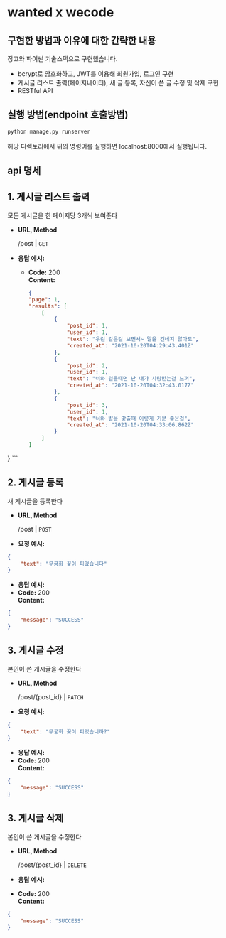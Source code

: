 # wanted x wecode

## 구현한 방법과 이유에 대한 간략한 내용

장고와 파이썬 기술스택으로 구현했습니다.
- bcrypt로 암호화하고, JWT를 이용해 회원가입, 로그인 구현
- 게시글 리스트 출력(페이지네이터), 새 글 등록, 자신이 쓴 글 수정 및 삭제 구현 
- RESTful API
## 실행 방법(endpoint 호출방법)

```python
python manage.py runserver
```
해당 디렉토리에서 위의 명령어를 실행하면 localhost:8000에서 실행됩니다. 
## api 명세

**1. 게시글 리스트 출력**
----
 모든 게시글을 한 페이지당 3개씩 보여준다

* **URL, Method**

  /post | `GET`

* **응답 예시:**

  * **Code:** 200 <br />
    **Content:**
    ```json
    {
    "page": 1,
    "results": [
        [
            {
                "post_id": 1,
                "user_id": 1,
                "text": "우린 같은걸 보면서~ 말을 건네지 않아도",
                "created_at": "2021-10-20T04:29:43.401Z"
            },
            {
                "post_id": 2,
                "user_id": 1,
                "text": "너와 걸을때면 난 내가 사랑받는걸 느껴",
                "created_at": "2021-10-20T04:32:43.017Z"
            },
            {
                "post_id": 3,
                "user_id": 1,
                "text": "너와 발을 맞출때 이렇게 기분 좋은걸",
                "created_at": "2021-10-20T04:33:06.862Z"
            }
        ]
    ]
}
    ```

**2. 게시글 등록**
---
 새 게시글을 등록한다 

* **URL, Method**

  /post | `POST`

* **요청 예시:**

```json
{
	"text": "무궁화 꽃이 피었습니다"
}
```

* **응답 예시:**
* **Code:** 200 <br />
    **Content:**
```json
{
    "message": "SUCCESS"
}
```


**3. 게시글 수정**
---
본인이 쓴 게시글을 수정한다

* **URL, Method**

  /post/{post_id} | `PATCH`

* **요청 예시:**

```json
{
	"text": "무궁화 꽃이 피었습니까?"
}
```

* **응답 예시:**
* **Code:** 200 <br />
    **Content:**
```json
{
    "message": "SUCCESS"
}
```

**3. 게시글 삭제**
---
본인이 쓴 게시글을 수정한다

* **URL, Method**

  /post/{post_id} | `DELETE`

* **응답 예시:**
* **Code:** 200 <br />
    **Content:**
```json
{
    "message": "SUCCESS"
}
```